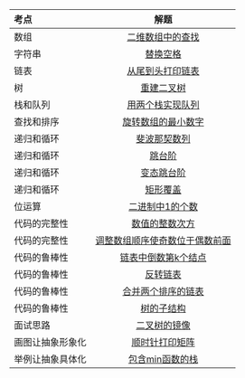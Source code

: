 | 考点             |                    解题                    |
| :--------------- | :----------------------------------------: |
| 数组             | [二维数组中的查找](./01-二维数组中的查找/) |
| 字符串           |          [替换空格](./替换空格/)           |
| 链表             |            [从尾到头打印链表]()            |
| 树               |               [重建二叉树]()               |
| 栈和队列         |            [用两个栈实现队列]()            |
| 查找和排序       |           [旋转数组的最小数字]()           |
| 递归和循环       |              [斐波那契数列]()              |
| 递归和循环       |                 [跳台阶]()                 |
| 递归和循环       |               [变态跳台阶]()               |
| 递归和循环       |                [矩形覆盖]()                |
| 位运算           |            [二进制中1的个数]()             |
| 代码的完整性     |             [数值的整数次方]()             |
| 代码的完整性     |     [调整数组顺序使奇数位于偶数前面]()     |
| 代码的鲁棒性     |          [链表中倒数第k个结点]()           |
| 代码的鲁棒性     |                [反转链表]()                |
| 代码的鲁棒性     |           [合并两个排序的链表]()           |
| 代码的鲁棒性     |               [树的子结构]()               |
| 面试思路         |              [二叉树的镜像]()              |
| 画图让抽象形象化 |             [顺时针打印矩阵]()             |
| 举例让抽象具体化 |            [包含min函数的栈]()             |

